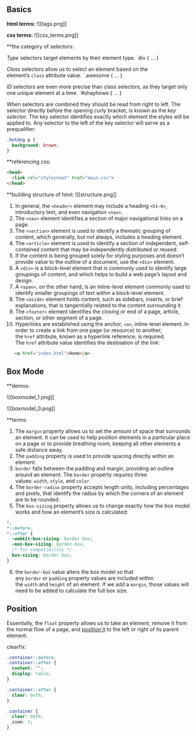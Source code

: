 ## Basics

**html terms:**
 ![[tags.png]]
 
 **css terms:**
 ![[css_terms.png]]

**the category of selectors:

 _Type_ selectors target elements by their element type.
 `div { ... }
 
_Class_ selectors allow us to select an element based on the element’s `class` attribute value.
`.awesome { ... }

_ID_ selectors are even more precise than class selectors, as they target only one unique element at a time.
`#shayhowe { ... }

When selectors are combined they should be read from right to left. The selector directly before the opening curly bracket, is known as the _key selector_. The key selector identifies exactly which element the styles will be applied to. Any selector to the left of the key selector will serve as a prequalifier:
```css
.hotdog p {
  background: brown;
}
```


**referencing css:
```html
<head>
  <link rel="stylesheet" href="main.css">
</head>
```


**building structure of html:
![[structure.png]]

1. In general, the `<header>` element may include a heading `<h1~6>`, introductory text, and even navigation `<nav>`.
2. The `<nav>` element identifies a section of major navigational links on a page.
3. The `<section>` element is used to identify a thematic grouping of content, which generally, but not always, includes a heading element.
4. The `<article>` element is used to identify a section of independent, self-contained content that may be independently distributed or reused.
5. If the content is being grouped solely for styling purposes and doesn’t provide value to the outline of a document, use the `<div>` element.
6. A `<div>` is a block-level element that is commonly used to identify large groupings of content, and which helps to build a web page’s layout and design. 
7. A `<span>`, on the other hand, is an inline-level element commonly used to identify smaller groupings of text within a block-level element.
8. The `<aside>` element holds content, such as sidebars, inserts, or brief explanations, that is tangentially related to the content surrounding it.
9. The `<footer>` element identifies the closing or end of a page, article, section, or other segment of a page.
10. Hyperlinks are established using the anchor, `<a>`, inline-level element. In order to create a link from one page (or resource) to another, the `href` attribute, known as a hyperlink reference, is required. The `href` attribute value identifies the destination of the link: 
```html
   <a href="index.html">Home</a>
```


## Box Mode
**demos:

![[boxmodel_1.png]]

![[boxmodel_0.png]]

**terms:
1. The `margin` property allows us to set the amount of space that surrounds an element. It can be used to help position elements in a particular place on a page or to provide breathing room, keeping all other elements a safe distance away.
2. The `padding` property is used to provide spacing directly within an element.
3. `border` falls between the padding and margin, providing an outline around an element. The `border` property requires three values: `width`, `style`, and `color`.
4. The `border-radius` property accepts length units, including percentages and pixels, that identify the radius by which the corners of an element are to be rounded.
5. The `box-sizing` property allows us to change exactly how the box model works and how an element’s size is calculated:
```css
*,
*::before,
*::after {
  -webkit-box-sizing: border-box;
  -moz-box-sizing: border-box;
  /* for compatibility */
  box-sizing: border-box;
}
```
6. the `border-box` value alters the box model so that any `border` or `padding` property values are included within the `width` and `height` of an element. If we add a `margin`, those values will need to be added to calculate the full box size.

## Position
Essentially, the `float` property allows us to take an element, remove it from the normal flow of a page, and [position it](http://www.smashingmagazine.com/2007/05/01/css-float-theory-things-you-should-know/) to the left or right of its parent element.

clearfix:
```css
.container::before,
.container::after {
  content: "";
  display: table;
}

.container::after {
  clear: both;
}

.container {
  clear: both;
  zoom: 1;
}
```

